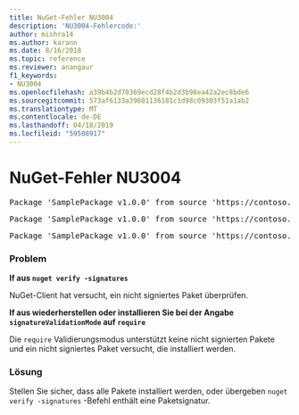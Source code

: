 ```yaml
---
title: NuGet-Fehler NU3004
description: 'NU3004-Fehlercode:'
author: mishra14
ms.author: karann
ms.date: 8/16/2018
ms.topic: reference
ms.reviewer: anangaur
f1_keywords:
- NU3004
ms.openlocfilehash: a39b4b2d70369ecd28f4b2d3b98ea42a2ec8bde6
ms.sourcegitcommit: 573af6133a39601136181c1d98c09303f51a1ab2
ms.translationtype: MT
ms.contentlocale: de-DE
ms.lasthandoff: 04/18/2019
ms.locfileid: "59508917"
---
```

# <a name="nuget-error-nu3004"></a>NuGet-Fehler NU3004

<pre>Package 'SamplePackage v1.0.0' from source 'https://contoso.com/index.json': The package is not signed.</pre>
<pre>Package 'SamplePackage v1.0.0' from source 'https://contoso.com/index.json': signatureValidationMode is set to require, so packages are allowed only if signed by trusted signers; however, this package is unsigned.</pre>
<pre>Package 'SamplePackage v1.0.0' from source 'https://contoso.com/index.json': This repository indicated that all its packages are repository signed; however, this package is unsigned.</pre>

### <a name="issue"></a>Problem

**If aus `nuget verify -signatures`**

NuGet-Client hat versucht, ein nicht signiertes Paket überprüfen.

**If aus wiederherstellen oder installieren Sie bei der Angabe `signatureValidationMode` auf `require`**

Die `require` Validierungsmodus unterstützt keine nicht signierten Pakete und ein nicht signiertes Paket versucht, die installiert werden.

### <a name="solution"></a>Lösung

Stellen Sie sicher, dass alle Pakete installiert werden, oder übergeben `nuget verify -signatures` -Befehl enthält eine Paketsignatur.
